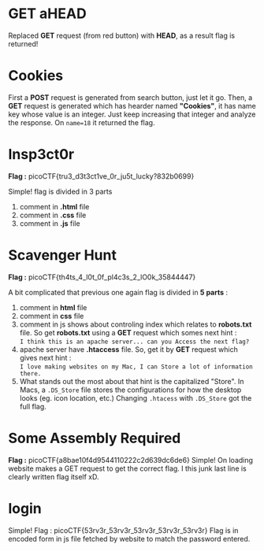 # GET aHEAD
Replaced **GET** request (from red button) with **HEAD**, as a result flag is returned!

# Cookies
First a **POST** request is generated from search button, just let it go. Then, a **GET** request is generated which has hearder named **"Cookies"**, it has name key whose value is an integer. Just keep increasing that integer and analyze the response. On `name=18` it returned the flag.

# Insp3ct0r
**Flag :** picoCTF{tru3_d3t3ct1ve_0r_ju5t_lucky?832b0699}

Simple!
flag is divided in 3 parts

 1. comment in **.html** file
 2. comment in **.css** file
 3. comment in **.js** file

# Scavenger Hunt
**Flag :** picoCTF{th4ts_4_l0t_0f_pl4c3s_2_lO0k_35844447}

A bit complicated that previous one
again flag is divided in **5 parts** :

 1. comment in **html**  file
 2. comment in **css** file
 3. comment in js shows about controling index which relates to **robots.txt** file. So get **robots.txt** using a **GET** request which somes next hint :<br /> `I think this is an apache server... can you Access the next flag?`
 4. apache server have **.htaccess** file. So, get it by **GET** request which gives next hint :<br />`I love making websites on my Mac, I can Store a lot of information there.`
 5. What stands out the most about that hint is the capitalized "Store". In Macs, a `.DS_Store`  file stores the configurations for how the desktop looks (eg. icon location, etc.) Changing `.htacess` with `.DS_Store` got the full flag.

# Some Assembly Required
**Flag :** picoCTF{a8bae10f4d9544110222c2d639dc6de6}
Simple!
On loading website makes a GET request to get the correct flag. I this junk last line is clearly written flag itself xD.

# login
Simple!
Flag : picoCTF{53rv3r_53rv3r_53rv3r_53rv3r_53rv3r}
Flag is in encoded form in js file fetched by website to match the password entered.
<!--stackedit_data:
eyJoaXN0b3J5IjpbODQxMDEyMDM0LC00MDYzNzYxNzcsMTkyMT
Y4NzA0NywtNDE1OTQzMTIyLDYxNjEzNjg3MSwxODc1NDQ5MTcw
LDkyNTIwNzc3MywxNTc1MTY5OTI2XX0=
-->